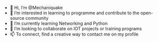 - 👋 Hi, I’m @Mechaniquake
- 👀 I’m interested in learning to programme and contribute to the open-source community
- :snake: I’m currently learning Networking and Python
- :microscope: I’m looking to collaborate on IOT projects or training programs
- 📫 To connect, find a creative way to contact me on my profile

<!---
Mechaniquake/Mechaniquake is a ✨ special ✨ repository because its `README.md` (this file) appears on your GitHub profile.
You can click the Preview link to take a look at your changes.
--->
